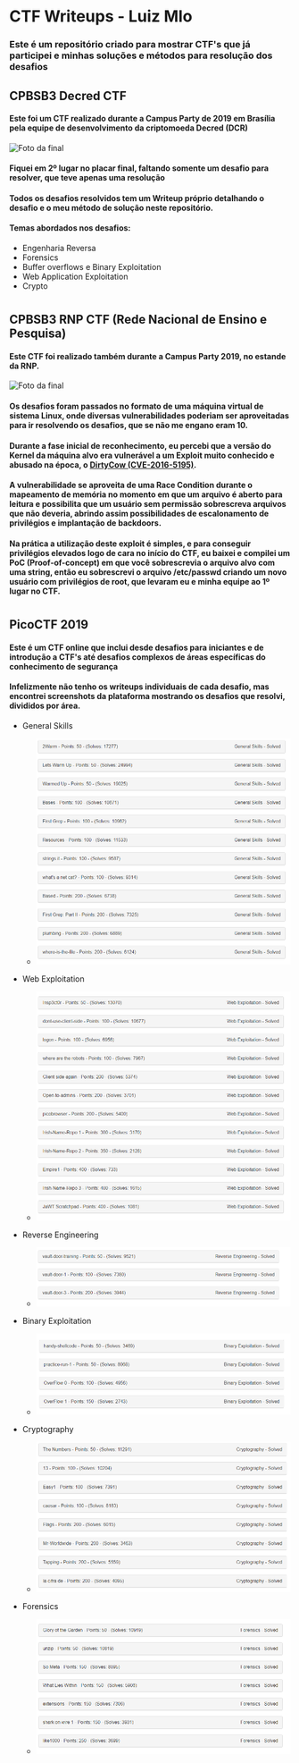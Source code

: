 # CTF Writeups - Luiz Mlo
### Este é um repositório criado para mostrar CTF's que já participei e minhas soluções e métodos para resolução dos desafios

## CPBSB3 Decred CTF
  #### Este foi um CTF realizado durante a Campus Party de 2019 em Brasília pela equipe de desenvolvimento da criptomoeda Decred (DCR)
  ![Foto da final](https://i.imgur.com/SCWxJXy.png)
  #### Fiquei em 2º lugar no placar final, faltando somente um desafio para resolver, que teve apenas uma resolução
  #### Todos os desafios resolvidos tem um Writeup próprio detalhando o desafio e o meu método de solução neste repositório.
  #### Temas abordados nos desafios:
  - Engenharia Reversa
  - Forensics
  - Buffer overflows e Binary Exploitation
  - Web Application Exploitation
  - Crypto

#
## CPBSB3 RNP CTF (Rede Nacional de Ensino e Pesquisa)
  #### Este CTF foi realizado também durante a Campus Party 2019, no estande da RNP.
  ![Foto da final](https://i.imgur.com/BpOR6Kl.png)
  #### Os desafios foram passados no formato de uma máquina virtual de sistema Linux, onde diversas vulnerabilidades poderiam ser aproveitadas para ir resolvendo os desafios, que se não me engano eram 10.
  #### Durante a fase inicial de reconhecimento, eu percebi que a versão do Kernel da máquina alvo era vulnerável a um Exploit muito conhecido e abusado na época, o [DirtyCow (CVE-2016-5195)](https://dirtycow.ninja/).
  #### A vulnerabilidade se aproveita de uma Race Condition durante o mapeamento de memória no momento em que um arquivo é aberto para leitura e possibilita que um usuário sem permissão sobrescreva arquivos que não deveria, abrindo assim possibilidades de escalonamento de privilégios e implantação de backdoors.
  #### Na prática a utilização deste exploit é simples, e para conseguir privilégios elevados logo de cara no início do CTF, eu baixei e compilei um PoC (Proof-of-concept) em que você sobrescrevia o arquivo alvo com uma string, então eu sobrescrevi o arquivo /etc/passwd criando um novo usuário com privilégios de root, que levaram eu e minha equipe ao 1º lugar no CTF.


#
## PicoCTF 2019
  #### Este é um CTF online que inclui desde desafios para iniciantes e de introdução a CTF's até desafios complexos de áreas específicas do conhecimento de segurança
  #### Infelizmente não tenho os writeups individuais de cada desafio, mas encontrei screenshots da plataforma mostrando os desafios que resolvi, divididos por área.

  - General Skills
    - ![](PicoCTF%202019/General%20Skills/Solved.png)

  - Web Exploitation
    - ![](PicoCTF%202019/Web%20Exploitation/Solved.png)

  - Reverse Engineering
    - ![](PicoCTF%202019/Reverse%20Engineering/Solved.png)

  - Binary Exploitation
    - ![](PicoCTF%202019/Binary%20Exploitation/Solved.png)

  - Cryptography
    - ![](PicoCTF%202019/Cryptography/Solved.png)

  - Forensics
    - ![](PicoCTF%202019/Forensics/Solved.png)